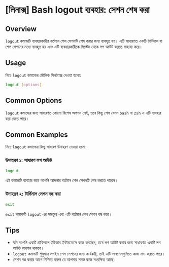 # [লিনাক্স] Bash logout ব্যবহার: সেশন শেষ করা

## Overview
`logout` কমান্ডটি ব্যবহারকারীর বর্তমান শেল সেশনটি শেষ করার জন্য ব্যবহৃত হয়। এটি সাধারণত একটি টার্মিনাল বা শেল সেশনের মধ্যে ব্যবহৃত হয় এবং এটি ব্যবহারকারীকে সিস্টেম থেকে লগ আউট করতে সাহায্য করে।

## Usage
নিচে `logout` কমান্ডের মৌলিক সিনট্যাক্স দেওয়া হলো:

```bash
logout [options]
```

## Common Options
`logout` কমান্ডের জন্য সাধারণত কোনো বিশেষ অপশন নেই, তবে কিছু শেল যেমন `bash` বা `zsh` এ এটি ব্যবহার করা যেতে পারে। 

## Common Examples
নিচে `logout` কমান্ডের কিছু সাধারণ উদাহরণ দেওয়া হলো:

### উদাহরণ ১: সাধারণ লগ আউট
```bash
logout
```
এই কমান্ডটি ব্যবহার করে আপনি আপনার বর্তমান শেল সেশনটি শেষ করতে পারেন।

### উদাহরণ ২: টার্মিনাল সেশন বন্ধ করা
```bash
exit
```
`exit` কমান্ডটি `logout` এর সমতুল্য এবং এটি বর্তমান শেল সেশন বন্ধ করে।

## Tips
- যদি আপনি একটি গ্রাফিকাল ইউজার ইন্টারফেসে কাজ করছেন, তবে লগ আউট করার জন্য সাধারণত একটি লগ আউট অপশন থাকবে।
- `logout` কমান্ডটি শুধুমাত্র লগইন শেল সেশনের জন্য কার্যকরী, তাই এটি সাবশেলগুলিতে কাজ নাও করতে পারে।
- সেশন বন্ধ করার আগে নিশ্চিত করুন যে আপনার সমস্ত কাজ সংরক্ষিত আছে।